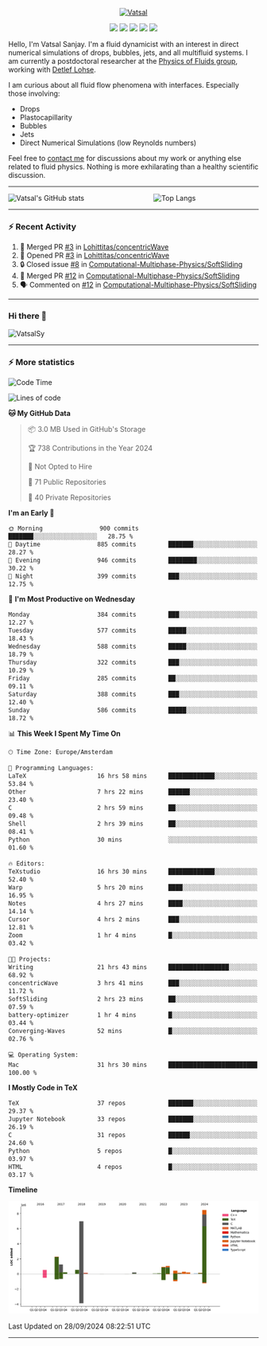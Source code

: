 <center>

[<img alt="Vatsal" width="200px" src="https://www.dropbox.com/s/dxyybgtblo8er6h/Logo_Vatsal_Vector.png?raw=1">](https://www.vatsalsanjay.com)

[<img src="https://img.shields.io/badge/googlescholar-4285F4?&style=for-the-badge&logo=googlescholar&logoColor=white">](https://scholar.google.com/citations?hl=en&user=67aQviYAAAAJ)
[<img src="https://img.shields.io/static/v1.svg?&style=for-the-badge&logo=ResearchGate&label=&message=ResearchGate&logoColor=white&color=green">](https://www.researchgate.net/profile/Vatsal-Sanjay-2)
[<img src="https://img.shields.io/badge/twitter-1DA1F2?&style=for-the-badge&logo=twitter&logoColor=white">](https://twitter.com/VatsalSanjay)
[<img src="https://img.shields.io/badge/linkedin-0A66C2?&style=for-the-badge&logo=linkedin">](https://www.linkedin.com/in/vatsalsanjay/)
[<img src="https://img.shields.io/badge/orcid-A6CE39?&style=for-the-badge&logo=orcid&logoColor=white">](https://orcid.org/0000-0002-4293-6099)

</center>

Hello, I'm Vatsal Sanjay. I'm a fluid dynamicist with an interest in direct numerical simulations of drops, bubbles, jets, and all multifluid systems. I am currently a postdoctoral researcher at the [Physics of Fluids group](https://pof.tnw.utwente.nl), working with [Detlef Lohse](https://en.wikipedia.org/wiki/Detlef_Lohse). 

I am curious about all fluid flow phenomena with interfaces. Especially those involving:

- Drops
- Plastocapillarity
- Bubbles
- Jets
- Direct Numerical Simulations (low Reynolds numbers)

Feel free to [contact me](mailto:contact@vatsalsanjay.com) for discussions about my work or anything else related to fluid physics. Nothing is more exhilarating than a healthy scientific discussion.

<!-- ![Vatsal's GitHub stats](https://github-readme-stats-xi-wine-74.vercel.app/api?username=VatsalSy&show_icons=true&theme=vision-friendly-dark)

![Top Langs](https://github-readme-stats-xi-wine-74.vercel.app/api/top-langs/?username=VatsalSy&layout=compact&theme=vision-friendly-dark) -->

---
<div style="display: flex; justify-content: space-between;">
    <img src="https://github-readme-stats-xi-wine-74.vercel.app/api?username=VatsalSy&show_icons=true&theme=vision-friendly-dark" alt="Vatsal's GitHub stats" style="width: 55%;">
    <img src="https://github-readme-stats-xi-wine-74.vercel.app/api/top-langs/?username=VatsalSy&layout=compact&theme=vision-friendly-dark" alt="Top Langs" style="width: 42%;">
</div>

---

### :zap: Recent Activity

<!--START_SECTION:activity-->
1. 🎉 Merged PR [#3](https://github.com/Lohittitas/concentricWave/pull/3) in [Lohittitas/concentricWave](https://github.com/Lohittitas/concentricWave)
2. 💪 Opened PR [#3](https://github.com/Lohittitas/concentricWave/pull/3) in [Lohittitas/concentricWave](https://github.com/Lohittitas/concentricWave)
3. 🔒 Closed issue [#8](https://github.com/Computational-Multiphase-Physics/SoftSliding/issues/8) in [Computational-Multiphase-Physics/SoftSliding](https://github.com/Computational-Multiphase-Physics/SoftSliding)
4. 🎉 Merged PR [#12](https://github.com/Computational-Multiphase-Physics/SoftSliding/pull/12) in [Computational-Multiphase-Physics/SoftSliding](https://github.com/Computational-Multiphase-Physics/SoftSliding)
5. 🗣 Commented on [#12](https://github.com/Computational-Multiphase-Physics/SoftSliding/pull/12#issuecomment-2376998791) in [Computational-Multiphase-Physics/SoftSliding](https://github.com/Computational-Multiphase-Physics/SoftSliding)
<!--END_SECTION:activity-->
---

### Hi there 👋
<p align="left"> <img src="https://komarev.com/ghpvc/?username=VatsalSy&label=Profile%20views&color=orange&style=for-the-badge" alt="VatsalSy" /> </p>

---
### :zap: More statistics

<!--START_SECTION:waka-->
![Code Time](http://img.shields.io/badge/Code%20Time-361%20hrs%203%20mins-blue)

![Lines of code](https://img.shields.io/badge/From%20Hello%20World%20I%27ve%20Written-23.8%20million%20lines%20of%20code-blue)

**🐱 My GitHub Data** 

> 📦 3.0 MB Used in GitHub's Storage 
 > 
> 🏆 738 Contributions in the Year 2024
 > 
> 🚫 Not Opted to Hire
 > 
> 📜 71 Public Repositories 
 > 
> 🔑 40 Private Repositories 
 > 
**I'm an Early 🐤** 

```text
🌞 Morning                900 commits         ███████░░░░░░░░░░░░░░░░░░   28.75 % 
🌆 Daytime                885 commits         ███████░░░░░░░░░░░░░░░░░░   28.27 % 
🌃 Evening                946 commits         ████████░░░░░░░░░░░░░░░░░   30.22 % 
🌙 Night                  399 commits         ███░░░░░░░░░░░░░░░░░░░░░░   12.75 % 
```
📅 **I'm Most Productive on Wednesday** 

```text
Monday                   384 commits         ███░░░░░░░░░░░░░░░░░░░░░░   12.27 % 
Tuesday                  577 commits         █████░░░░░░░░░░░░░░░░░░░░   18.43 % 
Wednesday                588 commits         █████░░░░░░░░░░░░░░░░░░░░   18.79 % 
Thursday                 322 commits         ███░░░░░░░░░░░░░░░░░░░░░░   10.29 % 
Friday                   285 commits         ██░░░░░░░░░░░░░░░░░░░░░░░   09.11 % 
Saturday                 388 commits         ███░░░░░░░░░░░░░░░░░░░░░░   12.40 % 
Sunday                   586 commits         █████░░░░░░░░░░░░░░░░░░░░   18.72 % 
```


📊 **This Week I Spent My Time On** 

```text
🕑︎ Time Zone: Europe/Amsterdam

💬 Programming Languages: 
LaTeX                    16 hrs 58 mins      █████████████░░░░░░░░░░░░   53.84 % 
Other                    7 hrs 22 mins       ██████░░░░░░░░░░░░░░░░░░░   23.40 % 
C                        2 hrs 59 mins       ██░░░░░░░░░░░░░░░░░░░░░░░   09.48 % 
Shell                    2 hrs 39 mins       ██░░░░░░░░░░░░░░░░░░░░░░░   08.41 % 
Python                   30 mins             ░░░░░░░░░░░░░░░░░░░░░░░░░   01.60 % 

🔥 Editors: 
TeXstudio                16 hrs 30 mins      █████████████░░░░░░░░░░░░   52.40 % 
Warp                     5 hrs 20 mins       ████░░░░░░░░░░░░░░░░░░░░░   16.95 % 
Notes                    4 hrs 27 mins       ████░░░░░░░░░░░░░░░░░░░░░   14.14 % 
Cursor                   4 hrs 2 mins        ███░░░░░░░░░░░░░░░░░░░░░░   12.81 % 
Zoom                     1 hr 4 mins         █░░░░░░░░░░░░░░░░░░░░░░░░   03.42 % 

🐱‍💻 Projects: 
Writing                  21 hrs 43 mins      █████████████████░░░░░░░░   68.92 % 
concentricWave           3 hrs 41 mins       ███░░░░░░░░░░░░░░░░░░░░░░   11.72 % 
SoftSliding              2 hrs 23 mins       ██░░░░░░░░░░░░░░░░░░░░░░░   07.59 % 
battery-optimizer        1 hr 4 mins         █░░░░░░░░░░░░░░░░░░░░░░░░   03.44 % 
Converging-Waves         52 mins             █░░░░░░░░░░░░░░░░░░░░░░░░   02.76 % 

💻 Operating System: 
Mac                      31 hrs 30 mins      █████████████████████████   100.00 % 
```

**I Mostly Code in TeX** 

```text
TeX                      37 repos            ███████░░░░░░░░░░░░░░░░░░   29.37 % 
Jupyter Notebook         33 repos            ███████░░░░░░░░░░░░░░░░░░   26.19 % 
C                        31 repos            ██████░░░░░░░░░░░░░░░░░░░   24.60 % 
Python                   5 repos             █░░░░░░░░░░░░░░░░░░░░░░░░   03.97 % 
HTML                     4 repos             █░░░░░░░░░░░░░░░░░░░░░░░░   03.17 % 
```



**Timeline**

![Lines of Code chart](https://raw.githubusercontent.com/VatsalSy/VatsalSy/main/assets/bar_graph.png)


 Last Updated on 28/09/2024 08:22:51 UTC
<!--END_SECTION:waka-->
---
